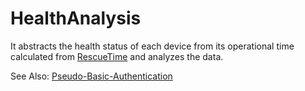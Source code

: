 # HealthAnalysis
It abstracts the health status of each device from its operational time calculated from [RescueTime](https://www.rescuetime.com) and analyzes the data.

See Also: [Pseudo-Basic-Authentication](https://github.com/Uchida16104/Pseudo-Basic-Authentication)
